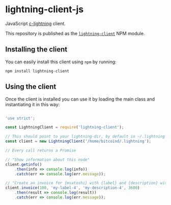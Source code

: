 # lightning-client-js

JavaScript [c-lightning](https://github.com/ElementsProject/lightning) client.

This repository is published as the [`lightning-client`](https://www.npmjs.com/package/lightning-client) NPM module.

## Installing the client

You can easily install this client using `npm` by running:

```
npm install lightning-client
```

## Using the client

Once the client is installed you can use it by loading the main class and instantiating it in this way:

```javascript

'use strict';

const LightningClient = require('lightning-client');

// This should point to your lightning-dir, by default in ~/.lightning
const client = new LightningClient('/home/bitcoind/.lightning');

// Every call returns a Promise

// "Show information about this node"
client.getinfo()
	.then(info => console.log(info))
	.catch(err => console.log(err.message));

// "Create an invoice for {msatoshi} with {label} and {description} with optional {expiry} seconds (default 1 hour)" }
client.invoice(100, 'my-label-4', 'my-description-4', 3600)
	.then(result => console.log(result))
	.catch(err => console.log(err.message));
```

